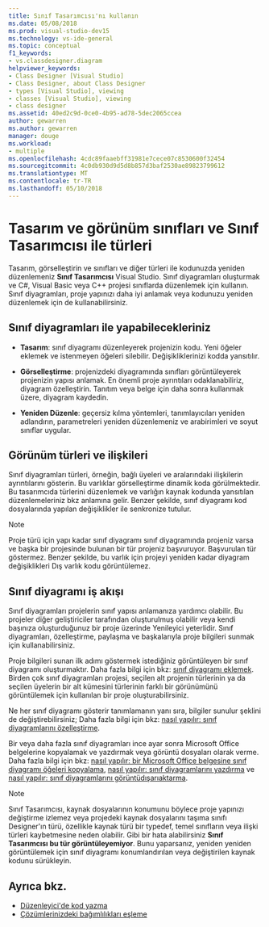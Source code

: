 ```yaml
---
title: Sınıf Tasarımcısı'nı kullanın
ms.date: 05/08/2018
ms.prod: visual-studio-dev15
ms.technology: vs-ide-general
ms.topic: conceptual
f1_keywords:
- vs.classdesigner.diagram
helpviewer_keywords:
- Class Designer [Visual Studio]
- Class Designer, about Class Designer
- types [Visual Studio], viewing
- classes [Visual Studio], viewing
- class designer
ms.assetid: 40ed2c9d-0ce0-4b95-ad78-5dec2065ccea
author: gewarren
ms.author: gewarren
manager: douge
ms.workload:
- multiple
ms.openlocfilehash: 4cdc89faaebff31981e7cece07c8530600f32454
ms.sourcegitcommit: 4c0db930d9d5d8b857d3baf2530ae89823799612
ms.translationtype: MT
ms.contentlocale: tr-TR
ms.lasthandoff: 05/10/2018
---
```

# <a name="design-and-view-classes-and-types-with-class-designer"></a>Tasarım ve görünüm sınıfları ve Sınıf Tasarımcısı ile türleri

Tasarım, görselleştirin ve sınıfları ve diğer türleri ile kodunuzda yeniden düzenlemeniz **Sınıf Tasarımcısı** Visual Studio. Sınıf diyagramları oluşturmak ve C#, Visual Basic veya C++ projesi sınıflarda düzenlemek için kullanın. Sınıf diyagramları, proje yapınızı daha iyi anlamak veya kodunuzu yeniden düzenlemek için de kullanabilirsiniz.

## <a name="what-you-can-do-with-class-diagrams"></a>Sınıf diyagramları ile yapabilecekleriniz

- **Tasarım**: sınıf diyagramı düzenleyerek projenizin kodu. Yeni öğeler eklemek ve istenmeyen öğeleri silebilir. Değişikliklerinizi kodda yansıtılır.

- **Görselleştirme**: projenizdeki diyagramında sınıfları görüntüleyerek projenizin yapısı anlamak. En önemli proje ayrıntıları odaklanabiliriz, diyagram özelleştirin. Tanıtım veya belge için daha sonra kullanmak üzere, diyagram kaydedin.

- **Yeniden Düzenle**: geçersiz kılma yöntemleri, tanımlayıcıları yeniden adlandırın, parametreleri yeniden düzenlemeniz ve arabirimleri ve soyut sınıflar uygular.

## <a name="view-types-and-relationships"></a>Görünüm türleri ve ilişkileri

Sınıf diyagramları türleri, örneğin, bağlı üyeleri ve aralarındaki ilişkilerin ayrıntılarını gösterin. Bu varlıklar görselleştirme dinamik koda görülmektedir. Bu tasarımcıda türlerini düzenlemek ve varlığın kaynak kodunda yansıtılan düzenlemeleriniz bkz anlamına gelir. Benzer şekilde, sınıf diyagramı kod dosyalarında yapılan değişiklikler ile senkronize tutulur.

> [!NOTE]
> Proje türü için yapı kadar sınıf diyagramı sınıf diyagramında projeniz varsa ve başka bir projesinde bulunan bir tür projeniz başvuruyor. Başvurulan tür göstermez. Benzer şekilde, bu varlık için projeyi yeniden kadar diyagram değişiklikleri Dış varlık kodu görüntülemez.

## <a name="class-diagram-workflow"></a>Sınıf diyagramı iş akışı

Sınıf diyagramları projelerin sınıf yapısı anlamanıza yardımcı olabilir. Bu projeler diğer geliştiriciler tarafından oluşturulmuş olabilir veya kendi başınıza oluşturduğunuz bir proje üzerinde Yenileyici yeterlidir. Sınıf diyagramları, özelleştirme, paylaşma ve başkalarıyla proje bilgileri sunmak için kullanabilirsiniz.

Proje bilgileri sunan ilk adımı göstermek istediğiniz görüntüleyen bir sınıf diyagramı oluşturmaktır. Daha fazla bilgi için bkz: [sınıf diyagramı eklemek](how-to-add-class-diagrams-to-projects.md). Birden çok sınıf diyagramları projesi, seçilen alt projenin türlerinin ya da seçilen üyelerin bir alt kümesini türlerinin farklı bir görünümünü görüntülemek için kullanılan bir proje oluşturabilirsiniz.

Ne her sınıf diyagramı gösterir tanımlamanın yanı sıra, bilgiler sunulur şeklini de değiştirebilirsiniz; Daha fazla bilgi için bkz: [nasıl yapılır: sınıf diyagramlarını özelleştirme](how-to-customize-class-diagrams.md).

Bir veya daha fazla sınıf diyagramları ince ayar sonra Microsoft Office belgelerine kopyalamak ve yazdırmak veya görüntü dosyaları olarak verme. Daha fazla bilgi için bkz: [nasıl yapılır: bir Microsoft Office belgesine sınıf diyagramı öğeleri kopyalama](how-to-copy-class-diagram-elements-to-a-microsoft-office-document.md), [nasıl yapılır: sınıf diyagramlarını yazdırma](how-to-print-class-diagrams.md) ve [nasıl yapılır: sınıf diyagramlarını görüntüdışarıaktarma](how-to-export-class-diagrams-as-images.md).

> [!NOTE]
> Sınıf Tasarımcısı, kaynak dosyalarının konumunu böylece proje yapınızı değiştirme izlemez veya projedeki kaynak dosyalarını taşıma sınıfı Designer'ın türü, özellikle kaynak türü bir typedef, temel sınıfların veya ilişki türleri kaybetmesine neden olabilir. Gibi bir hata alabilirsiniz **Sınıf Tasarımcısı bu tür görüntüleyemiyor**. Bunu yaparsanız, yeniden yeniden görüntülemek için sınıf diyagramı konumlandırılan veya değiştirilen kaynak kodunu sürükleyin.

## <a name="see-also"></a>Ayrıca bkz.

- [Düzenleyici'de kod yazma](../writing-code-in-the-code-and-text-editor.md)
- [Çözümlerinizdeki bağımlılıkları eşleme](../../modeling/map-dependencies-across-your-solutions.md)